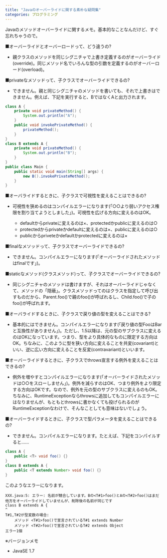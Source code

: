 ```yaml
---
title: "Javaのオーバーライドに関する素朴な疑問集"
categories: プログラミング
---
```


Javaのメソッドオーバーライドに関するメモ。基本的なことなんだけど、すぐ忘れちゃうので。

■オーバーライドとオーバーロードって、どう違うの?

- 親クラスのメソッドを同じシグニチャで上書き定義するのがオーバーライド(override)。同じメソッド名でいろんな型の引数を定義するのがオーバーロード(overload)。

■privateなメソッドって、子クラスでオーバーライドできるの?

- できません。親と同じシグニチャのメソッドを書いても、それで上書きはできません。例えば、下記を実行すると、BではなくAと出力されます。

```java
class A {
    private void privateMethod() {
        System.out.println("A");
    }
    public void invokePrivateMethod() {
        privateMethod();
    }
}
class B extends A {
    private void privateMethod() {
        System.out.println("B");
    }
}
public class Main {
    public static void main(String[] args) {
        new B().invokePrivateMethod();
    }
}
```

■オーバライドするときに、子クラスで可視性を変えることはできるの?

- 可視性を狭めるのはコンパイルエラーになります(「○○より弱いアクセス権限を割り当てようとしました」)。可視性を広げる方向に変えるのはOK。

  - defaultからprivateに変えるのは×、protectedかpublicに変えるのは○
  - protectedからprivateかdefaultに変えるのは×、publicに変えるのは○
  - publicからpriveteかdefaultかprotectedに変えるのは×

■finalなメソッドって、子クラスでオーバーライドできるの?

- できません。コンパイルエラーになります(「オーバーライドされたメソッドはfinalです」)。

■staticなメソッド(クラスメソッド)って、子クラスでオーバーライドできるの?

- 同じシグニチャのメソッドは書けますが、それはオーバーライドじゃなくて、メソッドの「隠蔽」。クラスメソッドってのはクラスを指定して呼び出すものだから、Parent.foo()で親のfoo()が呼ばれるし、Child.foo()で子のfoo()が呼ばれます。

■オーバライドするときに、子クラスで戻り値の型を変えることはできる?

- 基本的にはできません。コンパイルエラーになります(「戻り値の型FooはBarと互換性がありません」)。ただし、1.5以降は、元の型のサブクラスに変えるのはOKになっています。つまり、型をより具体的なものに限定する方向はOK。ちなみに、このように型を狭い方向に変えることを共変(covariant)といい、逆に広い方向に変えることを反変(contravariant)といいます。

■オーバーライドするときに、子クラスでthrows宣言する例外を変えることはできるの?

- 例外を増やすとコンパイルエラーになります(「オーバーライドされたメソッドは○○をスローしません」)。例外を減らすのはOK、つまり例外をより限定する方向はOKです。なので、例外を元の型のサブクラスに変えるのもOK。ちなみに、RuntimeExceptionならthrowsに追加してもコンパイルエラーにはなりませんが、もともとthrowsに書かなくても投げられるのがRuntimeExceptionなわけで、そんなことしても意味はないでしょう。

■オーバーライドするときに、子クラスで型パラメータを変えることはできるの?

- できません。コンパイルエラーになります。たとえば、下記をコンパイルすると……

```java
class A {
    public <T> void foo() {}
}
class B extends A {
    public <T extends Number> void foo() {}
}
```

  このようなエラーになります。

```console
XXX.java:5: エラー: 名前が競合しています。Bの<T#1>foo()とAの<T#2>foo()はまだ他方をオーバーライドしていませんが、削除後の名前が同じです
class B extends A {
^
T#1,T#2が型変数の場合:
    メソッド <T#1>foo()で宣言されているT#1 extends Number
    メソッド <T#2>foo()で宣言されているT#2 extends Object
エラー1個
```

※バージョンメモ

- JavaSE 1.7
